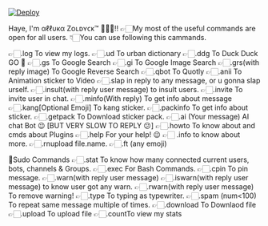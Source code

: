 [![Deploy](https://telegra.ph/file/f0320ebd43a1c15d3df34.jpg)](https://heroku.com/deploy)




Haye, I'm αℓℓυкα Zᴏʟᴅʏᴄᴋ™ 👨🏻‍💻!!
👉🏻My most of the useful commands are open for all users.
👇🏻You can use following this cammands.

👉🏻.log To view my logs.
👉🏻.ud To urban dictionary
👉🏻.ddg <Query> To Duck Duck GO 🦆
👉🏻.gs <Query> To Google Search
👉🏻.gi <Query> To Google Image Search
👉🏻.grs(with reply image) To Google Reverse Search
👉🏻.qbot To Quotly
👉🏻.anii To Animation sticker to Video
👉🏻.slap in reply to any message, or u gonna slap urself.
👉🏻.insult(with reply user message) to insult users.
👉🏻.invite<with user name> To invite user in chat.
👉🏻.minfo(With reply) To get info about message
👉🏻.kang[Optional Emoji] To kang sticker.
👉🏻.packinfo To get info about sticker.
👉🏻.getpack To Download sticker pack.
👉🏻.ai (Your message) AI chat Bot 😉 [BUT VERY SLOW TO REPLY 😕]
👉🏻.howto<plugin name> To know about and cmds about Plugins
👉🏻.help For your help! 😉
👉🏻 .info to know about more.
👉🏻.rnupload file.name.
👉🏻.ft (any emoji) 

🌚Sudo Commands
👉🏻.stat To know how many connected current users, bots, channels & Groups. 
👉🏻.exec <cmd> For Bash Commands.
👉🏻.cpin To pin message.
👉🏻.warn(with reply user message)
👉🏻.iswarn(with reply user message) to know user got any warn.
👉🏻.rwarn(with reply user message) To remove warning!
👉🏻.type<Your Words> To typing as typewriter.
👉🏻.spam<word><num> (num<100) To repeat same message multiple of times.
👉🏻.download To Downlaod file
👉🏻.upload To upload file
👉🏻.countTo view my stats









